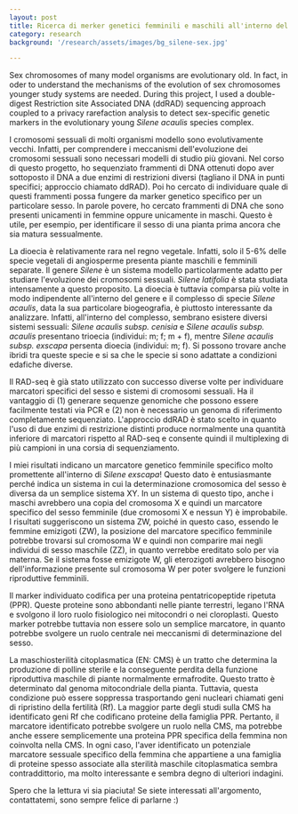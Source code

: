 ```yaml
---
layout: post
title: Ricerca di merker genetici femminili e maschili all'interno del complesso di specie <i> Silene acaulis </i>
category: research
background: '/research/assets/images/bg_silene-sex.jpg'

---
```


Sex chromosomes of many model organisms are evolutionary old. In fact, in oder to understand the mechanisms of the evolution of sex chromosomes younger study systems are needed. During this project, I used a double-digest Restriction site Associated DNA (ddRAD) sequencing approach coupled to a privacy rarefaction analysis to detect sex-specific genetic markers in the evolutionary young *Silene acaulis* species complex.

I cromosomi sessuali di molti organismi modello sono evolutivamente vecchi. Infatti, per comprendere i meccanismi dell'evoluzione dei cromosomi sessuali sono necessari modelli di studio più giovani. Nel corso di questo progetto, ho sequenziato frammenti di DNA ottenuti dopo aver sottoposto il DNA a due enzimi di restrizioni diversi (tagliano il DNA in punti specifici; approccio chiamato ddRAD). Poi ho cercato di individuare quale di questi frammenti possa fungere da marker genetico specifico per un particolare sesso. In parole povere, ho cercato frammenti di DNA che sono presenti unicamenti in femmine oppure unicamente in maschi. Questo è utile, per esempio, per identificare il sesso di una pianta prima ancora che sia matura sessualmente.

La dioecia è relativamente rara nel regno vegetale. Infatti, solo il 5-6% delle specie vegetali di angiosperme presenta piante maschili e femminili separate. Il genere *Silene* è un sistema modello particolarmente adatto per studiare l'evoluzione dei cromosomi sessuali. *Silene latifolia* è stata studiata intensamente a questo proposito. La dioecia è tuttavia comparsa più volte in modo indipendente all'interno del genere e il complesso di specie *Silene acaulis*, data la sua particolare biogeografia, è piuttosto interessante da analizzare. Infatti, all'interno del complesso, sembrano esistere diversi sistemi sessuali: *Silene acaulis subsp. cenisia* e *Silene acaulis subsp. acaulis* presentano trioecia (individui: m; f; m + f), mentre *Silene acaulis subsp. exscapa* persenta dioecia (individui: m; f). Si possono trovare anche ibridi tra queste specie e si sa che le specie si sono adattate a condizioni edafiche diverse.

Il RAD-seq è già stato utilizzato con successo diverse volte per individuare marcatori specifici del sesso e sistemi di cromosomi sessuali. Ha il vantaggio di (1) generare sequenze genomiche che possono essere facilmente testati via PCR e (2) non è necessario un genoma di riferimento completamente sequenziato. L'approccio ddRAD è stato scelto in quanto l'uso di due enzimi di restrizione distinti produce normalmente una quantità inferiore di marcatori rispetto al RAD-seq e consente quindi il multiplexing di più campioni in una corsia di sequenziamento.

I miei risultati indicano un marcatore genetico femminile specifico molto promettente all'interno di *Silene exscapa*! Questo dato è entusiasmante perché indica un sistema in cui la determinazione cromosomica del sesso è diversa da un semplice sistema XY. In un sistema di questo tipo, anche i maschi avrebbero una copia del cromosoma X e quindi un marcatore specifico del sesso femminile (due cromosomi X e nessun Y) è improbabile. I risultati suggeriscono un sistema ZW, poiché in questo caso, essendo le femmine emizigoti (ZW), la posizione del marcatore specifico femminile potrebbe trovarsi sul cromosoma W e quindi non comparire mai negli individui di sesso maschile (ZZ), in quanto verrebbe ereditato solo per via materna. Se il sistema fosse emizigote W, gli eterozigoti avrebbero bisogno dell'informazione presente sul cromosoma W per poter svolgere le funzioni riproduttive femminili.

Il marker individuato codifica per una proteina pentatricopeptide ripetuta (PPR). Queste proteine sono abbondanti nelle piante terrestri, legano l'RNA e svolgono il loro ruolo fisiologico nei mitocondri o nei cloroplasti. Questo marker potrebbe tuttavia non essere solo un semplice marcatore, in quanto potrebbe svolgere un ruolo centrale nei meccanismi di determinazione del sesso.

La maschiosterilità citoplasmatica (EN: CMS) è un tratto che determina la produzione di polline sterile e la conseguente perdita della funzione riproduttiva maschile di piante normalmente ermafrodite. Questo tratto è determinato dal genoma mitocondriale della pianta. Tuttavia, questa condizione può essere soppressa trasportando geni nucleari chiamati geni di ripristino della fertilità (Rf). La maggior parte degli studi sulla CMS ha identificato geni Rf che codificano proteine della famiglia PPR. Pertanto, il marcatore identificato potrebbe svolgere un ruolo nella CMS, ma potrebbe anche essere semplicemente una proteina PPR specifica della femmina non coinvolta nella CMS. In ogni caso, l'aver identificato un potenziale marcatore sessuale specifico della femmina che appartiene a una famiglia di proteine spesso associate alla sterilità maschile citoplasmatica sembra contraddittorio, ma molto interessante e sembra degno di ulteriori indagini.

Spero che la lettura vi sia piaciuta! Se siete interessati all'argomento, contattatemi, sono sempre felice di parlarne :)